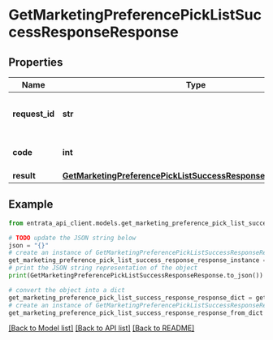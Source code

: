 # GetMarketingPreferencePickListSuccessResponseResponse


## Properties

Name | Type | Description | Notes
------------ | ------------- | ------------- | -------------
**request_id** | **str** | The unique identifier for the request | 
**code** | **int** | Successful response code | 
**result** | [**GetMarketingPreferencePickListSuccessResponseResponseResult**](GetMarketingPreferencePickListSuccessResponseResponseResult.md) |  | 

## Example

```python
from entrata_api_client.models.get_marketing_preference_pick_list_success_response_response import GetMarketingPreferencePickListSuccessResponseResponse

# TODO update the JSON string below
json = "{}"
# create an instance of GetMarketingPreferencePickListSuccessResponseResponse from a JSON string
get_marketing_preference_pick_list_success_response_response_instance = GetMarketingPreferencePickListSuccessResponseResponse.from_json(json)
# print the JSON string representation of the object
print(GetMarketingPreferencePickListSuccessResponseResponse.to_json())

# convert the object into a dict
get_marketing_preference_pick_list_success_response_response_dict = get_marketing_preference_pick_list_success_response_response_instance.to_dict()
# create an instance of GetMarketingPreferencePickListSuccessResponseResponse from a dict
get_marketing_preference_pick_list_success_response_response_from_dict = GetMarketingPreferencePickListSuccessResponseResponse.from_dict(get_marketing_preference_pick_list_success_response_response_dict)
```
[[Back to Model list]](../README.md#documentation-for-models) [[Back to API list]](../README.md#documentation-for-api-endpoints) [[Back to README]](../README.md)


